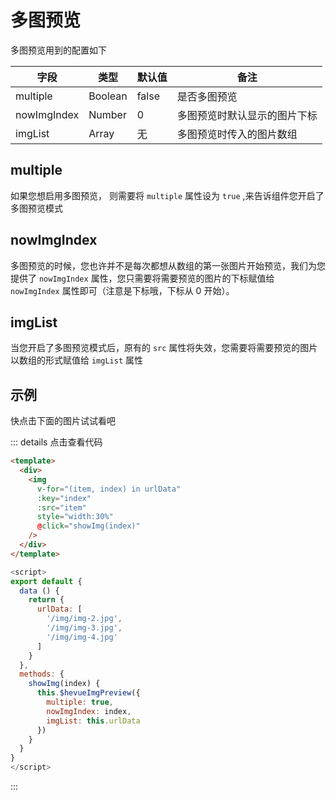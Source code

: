 # 多图预览

多图预览用到的配置如下

| 字段        | 类型    | 默认值 | 备注                         |
| ----------- | ------- | ------ | ---------------------------- |
| multiple    | Boolean | false  | 是否多图预览                 |
| nowImgIndex | Number  | 0      | 多图预览时默认显示的图片下标 |
| imgList     | Array   | 无     | 多图预览时传入的图片数组     |

## multiple

如果您想启用多图预览， 则需要将 `multiple` 属性设为 `true` ,来告诉组件您开启了多图预览模式

## nowImgIndex

多图预览的时候，您也许并不是每次都想从数组的第一张图片开始预览，我们为您提供了 `nowImgIndex` 属性，您只需要将需要预览的图片的下标赋值给 `nowImgIndex` 属性即可（注意是下标哦，下标从 0 开始）。

## imgList

当您开启了多图预览模式后，原有的 `src` 属性将失效，您需要将需要预览的图片以数组的形式赋值给 `imgList` 属性


## 示例

快点击下面的图片试试看吧

<template>
  <div>
    <img
      v-for="(item, index) in urlData"
      :key="index"
      :src="item"
      style="width:30%"
      @click="showImg(index)"
    />
  </div>
</template>

::: details 点击查看代码
```html
<template>
  <div>
    <img
      v-for="(item, index) in urlData"
      :key="index"
      :src="item"
      style="width:30%"
      @click="showImg(index)"
    />
  </div>
</template>
```
```javascript
<script>
export default {
  data () {
    return {
      urlData: [
        '/img/img-2.jpg',
        '/img/img-3.jpg',
        '/img/img-4.jpg'
      ]
    }
  },
  methods: {
    showImg(index) {
      this.$hevueImgPreview({
        multiple: true,
        nowImgIndex: index,
        imgList: this.urlData
      })
    }
  }
}
</script>
```
:::

<script>
export default {
  data () {
    return {
      urlData: [
        '/img/img-2.jpg',
        '/img/img-3.jpg',
        '/img/img-4.jpg'
      ]
    }
  },
  methods: {
    showImg(index) {
      this.$hevueImgPreview({
        multiple: true,
        nowImgIndex: index,
        imgList: this.urlData
      })
    }
  }
}
</script>
